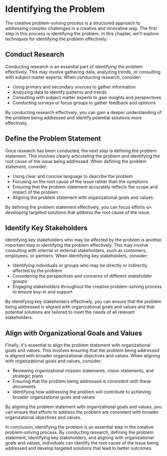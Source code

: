 Identifying the Problem
===========================================================================

The creative problem-solving process is a structured approach to addressing complex challenges in a creative and innovative way. The first step in this process is identifying the problem. In this chapter, we'll explore techniques for identifying the problem effectively.

Conduct Research
----------------

Conducting research is an essential part of identifying the problem effectively. This may involve gathering data, analyzing trends, or consulting with subject matter experts. When conducting research, consider:

* Using primary and secondary sources to gather information
* Analyzing data to identify patterns and trends
* Consulting with subject matter experts to gain insights and perspectives
* Conducting surveys or focus groups to gather feedback and opinions

By conducting research effectively, you can gain a deeper understanding of the problem being addressed and identify potential solutions more effectively.

Define the Problem Statement
----------------------------

Once research has been conducted, the next step is defining the problem statement. This involves clearly articulating the problem and identifying the root cause of the issue being addressed. When defining the problem statement, consider:

* Using clear and concise language to describe the problem
* Focusing on the root cause of the issue rather than the symptoms
* Ensuring that the problem statement accurately reflects the scope and impact of the problem
* Aligning the problem statement with organizational goals and values

By defining the problem statement effectively, you can focus efforts on developing targeted solutions that address the root cause of the issue.

Identify Key Stakeholders
-------------------------

Identifying key stakeholders who may be affected by the problem is another important step in identifying the problem effectively. This may involve consulting with internal or external stakeholders, such as customers, employees, or partners. When identifying key stakeholders, consider:

* Identifying individuals or groups who may be directly or indirectly affected by the problem
* Considering the perspectives and concerns of different stakeholder groups
* Engaging stakeholders throughout the creative problem-solving process to ensure buy-in and support

By identifying key stakeholders effectively, you can ensure that the problem being addressed is aligned with organizational goals and values and that potential solutions are tailored to meet the needs of all relevant stakeholders.

Align with Organizational Goals and Values
------------------------------------------

Finally, it's essential to align the problem statement with organizational goals and values. This involves ensuring that the problem being addressed is aligned with broader organizational objectives and values. When aligning with organizational goals and values, consider:

* Reviewing organizational mission statements, vision statements, and strategic plans
* Ensuring that the problem being addressed is consistent with these documents
* Identifying how addressing the problem will contribute to achieving broader organizational goals and values

By aligning the problem statement with organizational goals and values, you can ensure that efforts to address the problem are consistent with broader organizational objectives and values.

In conclusion, identifying the problem is an essential step in the creative problem-solving process. By conducting research, defining the problem statement, identifying key stakeholders, and aligning with organizational goals and values, individuals can identify the root cause of the issue being addressed and develop targeted solutions that lead to better outcomes.

